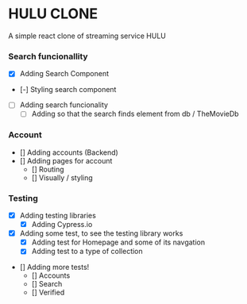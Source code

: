 # HULU CLONE
A simple react clone of streaming service HULU

### Search funcionallity
- [x] Adding Search Component
- [-] Styling search component
- [ ] Adding search funcionality
  - [ ] Adding so that the search finds element from db / TheMovieDb

### Account
- [] Adding accounts (Backend)
- [] Adding pages for account
  - [] Routing
  - [] Visually / styling

### Testing
- [x] Adding testing libraries
  - [x] Adding Cypress.io
- [x] Adding some test, to see the testing library works
  - [x] Adding test for Homepage and some of its navgation
  - [x] Adding test to a type of collection
- [] Adding more tests!
  - [] Accounts
  - [] Search
  - [] Verified